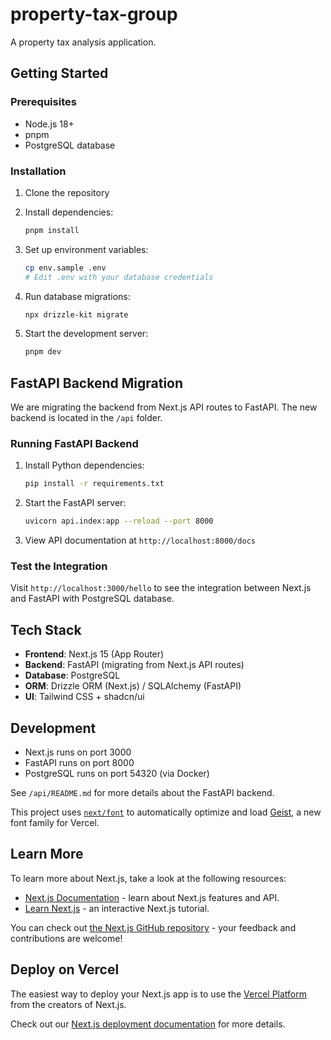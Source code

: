 # property-tax-group

A property tax analysis application.

## Getting Started

### Prerequisites

- Node.js 18+
- pnpm
- PostgreSQL database

### Installation

1. Clone the repository
2. Install dependencies:
   ```bash
   pnpm install
   ```

3. Set up environment variables:
   ```bash
   cp env.sample .env
   # Edit .env with your database credentials
   ```

4. Run database migrations:
   ```bash
   npx drizzle-kit migrate
   ```

5. Start the development server:
   ```bash
   pnpm dev
   ```

## FastAPI Backend Migration

We are migrating the backend from Next.js API routes to FastAPI. The new backend is located in the `/api` folder.

### Running FastAPI Backend

1. Install Python dependencies:
   ```bash
   pip install -r requirements.txt
   ```

2. Start the FastAPI server:
   ```bash
   uvicorn api.index:app --reload --port 8000
   ```

3. View API documentation at `http://localhost:8000/docs`

### Test the Integration

Visit `http://localhost:3000/hello` to see the integration between Next.js and FastAPI with PostgreSQL database.

## Tech Stack

- **Frontend**: Next.js 15 (App Router)
- **Backend**: FastAPI (migrating from Next.js API routes)
- **Database**: PostgreSQL
- **ORM**: Drizzle ORM (Next.js) / SQLAlchemy (FastAPI)
- **UI**: Tailwind CSS + shadcn/ui

## Development

- Next.js runs on port 3000
- FastAPI runs on port 8000
- PostgreSQL runs on port 54320 (via Docker)

See `/api/README.md` for more details about the FastAPI backend.

This project uses [`next/font`](https://nextjs.org/docs/app/building-your-application/optimizing/fonts) to automatically optimize and load [Geist](https://vercel.com/font), a new font family for Vercel.

## Learn More

To learn more about Next.js, take a look at the following resources:

- [Next.js Documentation](https://nextjs.org/docs) - learn about Next.js features and API.
- [Learn Next.js](https://nextjs.org/learn) - an interactive Next.js tutorial.

You can check out [the Next.js GitHub repository](https://github.com/vercel/next.js) - your feedback and contributions are welcome!

## Deploy on Vercel

The easiest way to deploy your Next.js app is to use the [Vercel Platform](https://vercel.com/new?utm_medium=default-template&filter=next.js&utm_source=create-next-app&utm_campaign=create-next-app-readme) from the creators of Next.js.

Check out our [Next.js deployment documentation](https://nextjs.org/docs/app/building-your-application/deploying) for more details.
